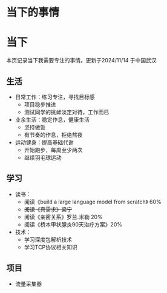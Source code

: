 # 当下的事情

# 当下
本页记录当下我需要专注的事情。更新于2024/11/14 于中国武汉

## 生活
- 日常工作：练习专注，寻找目标感
  - 项目稳步推进
  - 测试同学的挑衅淡定对待，工作而已
- 业余生活：稳定作息，健康生活
  - 坚持做饭
  - 有节奏的作息，拒绝熬夜
- 运动健身：提高基础代谢
  - 开始跑步，每周至少两次
  - 继续羽毛球运动

## 学习
- 读书：
  - 阅读《build a large language model from scratch》 60%
  - ~~阅读《真需求》梁宁~~
  - 阅读《亲密关系》罗兰.米勒 20%
  - 阅读《桥本甲状腺炎90天治疗方案》20%
- 技术：
  - 学习深度包解析技术
  - 学习TCP协议相关知识

## 项目
- 流量采集器


